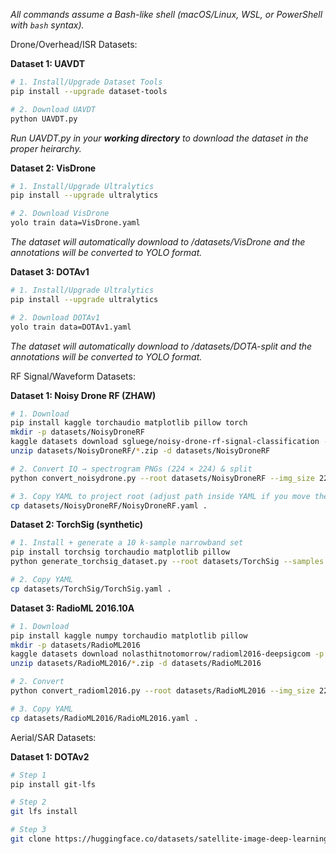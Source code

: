 *All commands assume a Bash-like shell (macOS/Linux, WSL, or PowerShell with `bash` syntax).*


Drone/Overhead/ISR Datasets:

**Dataset 1: UAVDT**

```bash
# 1. Install/Upgrade Dataset Tools
pip install --upgrade dataset-tools

# 2. Download UAVDT
python UAVDT.py
```
*Run UAVDT.py in your **working directory** to download the dataset in the proper heirarchy.*

**Dataset 2: VisDrone**

```bash
# 1. Install/Upgrade Ultralytics
pip install --upgrade ultralytics

# 2. Download VisDrone
yolo train data=VisDrone.yaml
```
*The dataset will automatically download to /datasets/VisDrone and the annotations will be converted to YOLO format.*

**Dataset 3: DOTAv1**

```bash
# 1. Install/Upgrade Ultralytics
pip install --upgrade ultralytics

# 2. Download DOTAv1
yolo train data=DOTAv1.yaml
```
*The dataset will automatically download to /datasets/DOTA-split and the annotations will be converted to YOLO format.*

RF Signal/Waveform Datasets:

**Dataset 1: Noisy Drone RF (ZHAW)**

```bash
# 1. Download
pip install kaggle torchaudio matplotlib pillow torch
mkdir -p datasets/NoisyDroneRF
kaggle datasets download sgluege/noisy-drone-rf-signal-classification -p datasets/NoisyDroneRF
unzip datasets/NoisyDroneRF/*.zip -d datasets/NoisyDroneRF

# 2. Convert IQ → spectrogram PNGs (224 × 224) & split
python convert_noisydrone.py --root datasets/NoisyDroneRF --img_size 224

# 3. Copy YAML to project root (adjust path inside YAML if you move the folder)
cp datasets/NoisyDroneRF/NoisyDroneRF.yaml .
```

**Dataset 2: TorchSig (synthetic)**

```bash
# 1. Install + generate a 10 k-sample narrowband set
pip install torchsig torchaudio matplotlib pillow
python generate_torchsig_dataset.py --root datasets/TorchSig --samples 10000

# 2. Copy YAML
cp datasets/TorchSig/TorchSig.yaml .
```

**Dataset 3: RadioML 2016.10A**

```bash
# 1. Download
pip install kaggle numpy torchaudio matplotlib pillow
mkdir -p datasets/RadioML2016
kaggle datasets download nolasthitnotomorrow/radioml2016-deepsigcom -p datasets/RadioML2016
unzip datasets/RadioML2016/*.zip -d datasets/RadioML2016

# 2. Convert
python convert_radioml2016.py --root datasets/RadioML2016 --img_size 224

# 3. Copy YAML
cp datasets/RadioML2016/RadioML2016.yaml .
```

Aerial/SAR Datasets:

**Dataset 1: DOTAv2**

```bash
# Step 1
pip install git-lfs

# Step 2
git lfs install

# Step 3
git clone https://huggingface.co/datasets/satellite-image-deep-learning/DOTAv2   
```  

